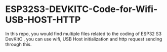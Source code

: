 # ESP32S3-DEVKITC-Code-for-Wifi-USB-HOST-HTTP
In this repo, you would find multiple files related to the coding of ESP32 S3 DevKitC , you can use wifi, USB Host initialization and http request sending through this.
